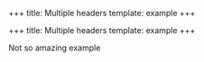 +++
title: Multiple headers
template: example
+++

+++
title: Multiple headers
template: example
+++

Not so amazing example
